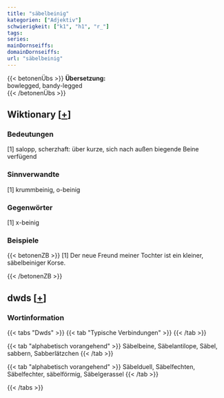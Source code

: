 ```yaml
---
title: "säbelbeinig"
kategorien: ["Adjektiv"]
schwierigkeit: ["k1", "h1", "r_"]
tags:
series:
mainDornseiffs:
domainDornseiffs:
url: "säbelbeinig"
---
```


{{< betonenÜbs >}}
**Übersetzung:**  
bowlegged, bandy-legged  
{{< /betonenÜbs >}}

## Wiktionary [[+](https://de.wiktionary.org/wiki/säbelbeinig)]

### Bedeutungen
[1] salopp, scherzhaft: über kurze, sich nach außen biegende Beine verfügend  

### Sinnverwandte
[1] krummbeinig, o-beinig  

### Gegenwörter
[1] x-beinig  

### Beispiele
{{< betonenZB >}}
[1] Der neue Freund meiner Tochter ist ein kleiner, säbelbeiniger Korse.  

{{< /betonenZB >}}


## dwds [[+](https://www.dwds.de/wb/säbelbeinig)]

### Wortinformation
{{< tabs "Dwds" >}}
{{< tab "Typische Verbindungen" >}}
{{< /tab >}}

{{< tab "alphabetisch vorangehend" >}}
Säbelbeine, Säbelantilope, Säbel, sabbern, Sabberlätzchen
{{< /tab >}}

{{< tab "alphabetisch vorangehend" >}}
Säbelduell, Säbelfechten, Säbelfechter, säbelförmig, Säbelgerassel
{{< /tab >}}

{{< /tabs >}}


